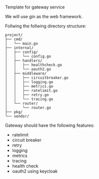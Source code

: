 Template for gateway service

We will use gin as the web framework.

Follwing the follwing directory structure:

```
project/
├── cmd/
│   └── main.go
├── internal/
│   ├── config/
│   │   └── config.go
│   ├── handlers/
│   │   ├── healthcheck.go
│   │   └── oauth2.go
│   ├── middleware/
│   │   ├── circuitbreaker.go
│   │   ├── logging.go
│   │   ├── metrics.go
│   │   ├── ratelimit.go
│   │   ├── retry.go
│   │   └── tracing.go
│   └── router/
│       └── router.go
├── pkg/
└── vendor/
```

Gateway should have the following features:
- ratelimit
- circuit breaker
- retry
- logging
- metrics
- tracing
- health check
- oauth2 using keycloak


